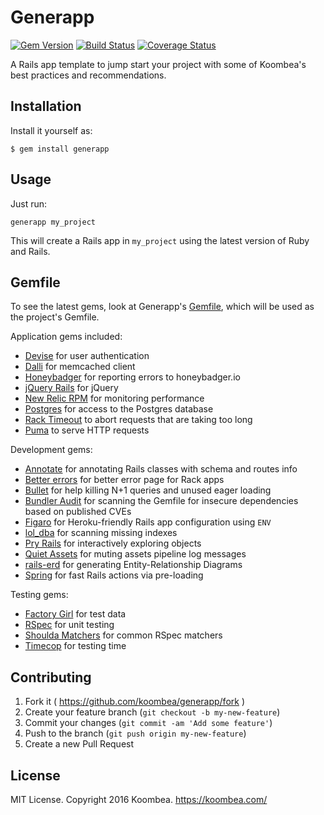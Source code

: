 # Generapp
[![Gem Version](https://badge.fury.io/rb/generapp.svg)](https://badge.fury.io/rb/generapp)
[![Build Status](https://travis-ci.org/koombea/generapp.svg)](https://travis-ci.org/koombea/generapp)
[![Coverage Status](https://coveralls.io/repos/koombea/generapp/badge.svg?branch=master&service=github)](https://coveralls.io/github/koombea/generapp?branch=master)

A Rails app template to jump start your project with some of Koombea's best practices and recommendations. 

## Installation

Install it yourself as:

    $ gem install generapp

## Usage

Just run:

    generapp my_project

This will create a Rails app in `my_project` using the latest version of Ruby and Rails.

## Gemfile

To see the latest gems, look at Generapp's
[Gemfile](templates/Gemfile.erb), which will be used as the project's Gemfile.

Application gems included:
* [Devise](https://github.com/plataformatec/devise) for user authentication
* [Dalli](https://github.com/petergoldstein/dalli) for memcached client
* [Honeybadger](https://github.com/honeybadger-io/honeybadger-ruby) for reporting 
  errors to honeybadger.io
* [jQuery Rails](https://github.com/rails/jquery-rails) for jQuery
* [New Relic RPM](https://github.com/newrelic/rpm) for monitoring performance
* [Postgres](https://github.com/ged/ruby-pg) for access to the Postgres database
* [Rack Timeout](https://github.com/heroku/rack-timeout) to abort requests that are
  taking too long
* [Puma](https://github.com/puma/puma) to serve HTTP requests

Development gems:
* [Annotate](https://github.com/ctran/annotate_models) for annotating Rails classes 
  with schema and routes info
* [Better errors](https://github.com/charliesome/better_errors) for better error page 
  for Rack apps
* [Bullet](https://github.com/flyerhzm/bullet) for help killing N+1 queries and
  unused eager loading
* [Bundler Audit](https://github.com/rubysec/bundler-audit) for scanning the
  Gemfile for insecure dependencies based on published CVEs
* [Figaro](https://github.com/laserlemon/figaro) for Heroku-friendly Rails app
  configuration using `ENV`
* [lol_dba](https://github.com/plentz/lol_dba) for scanning missing indexes
* [Pry Rails](https://github.com/rweng/pry-rails) for interactively exploring
  objects
* [Quiet Assets](https://github.com/evrone/quiet_assets) for muting assets
  pipeline log messages
* [rails-erd](https://github.com/voormedia/rails-erd) for generating Entity-Relationship Diagrams
* [Spring](https://github.com/rails/spring) for fast Rails actions via
  pre-loading

Testing gems:

* [Factory Girl](https://github.com/thoughtbot/factory_girl) for test data
* [RSpec](https://github.com/rspec/rspec) for unit testing
* [Shoulda Matchers](https://github.com/thoughtbot/shoulda-matchers) for common
  RSpec matchers
* [Timecop](https://github.com/ferndopolis/timecop-console) for testing time

## Contributing

1. Fork it ( https://github.com/koombea/generapp/fork )
2. Create your feature branch (`git checkout -b my-new-feature`)
3. Commit your changes (`git commit -am 'Add some feature'`)
4. Push to the branch (`git push origin my-new-feature`)
5. Create a new Pull Request

## License

MIT License. Copyright 2016 Koombea. https://koombea.com/
